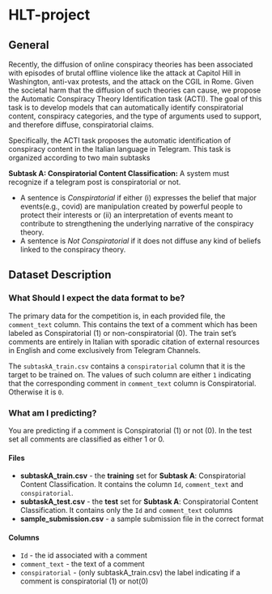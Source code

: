# HLT-project

## General

Recently, the diffusion of online conspiracy theories has been associated with episodes of brutal offline violence like the attack at Capitol Hill in Washington, anti-vax protests, and the attack on the CGIL in Rome.
Given the societal harm that the diffusion of such theories can cause, we propose the Automatic Conspiracy Theory Identification task (ACTI).
The goal of this task is to develop models that can automatically identify conspiratorial content, conspiracy categories, and the type of arguments used to support, and therefore diffuse, conspiratorial claims.

Specifically, the ACTI task proposes the automatic identification of conspiracy content in the Italian language in Telegram. This task is organized according to two main subtasks

**Subtask A: Conspiratorial Content Classification:** A system must recognize if a telegram
post is conspiratorial or not.

* A sentence is _Conspiratorial_ if either (i) expresses the belief that major events(e.g., covid) are manipulation created by powerful people to protect their interests or (ii) an interpretation of events meant to contribute to strengthening the underlying narrative of the conspiracy theory.
*  A sentence is _Not Conspiratorial_ if it does not diffuse any kind of beliefs linked to the conspiracy theory.

## Dataset Description
### What Should I expect the data format to be?
The primary data for the competition is, in each provided file, the `comment_text` column. This contains the text of a comment which has been labeled as Conspiratorial (1) or non-conspiratorial (0).
The train set’s comments are entirely in Italian with sporadic citation of external resources in English and come exclusively from Telegram Channels.

The `subtaskA_train.csv` contains a `conspiratorial` column that it is the target to be trained on.
The values of such column are either `1` indicating that the corresponding comment in `comment_text` column is Conspiratorial. Otherwise it is `0`.
### What am I predicting?
You are predicting if a comment is Conspiratorial (1) or not (0).
In the test set all comments are classified as either 1 or 0.
#### Files
* **subtaskA_train.csv** - the **training** set for **Subtask A**: Conspiratorial Content Classification. It contains the column `Id`, `comment_text` and `conspiratorial`.
* **subtaskA_test.csv** - the **test** set for **Subtask A**: Conspiratorial Content Classification. It contains only the `Id` and `comment_text` columns 
* **sample_submission.csv** - a sample submission file in the correct format

#### Columns
* `Id` - the id associated with a comment 
* `comment_text` - the text of a comment 
* `conspiratorial` - (only subtaskA_train.csv) the label indicating if a comment is conspiratorial (1) or not(0)
